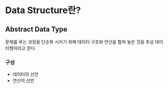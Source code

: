 # Data Structure란?
## Abstract Data Type
문제를 푸는 과정을 단순화 시키기 위해 데이터 구조와 연산을 합쳐 놓은 것을 추상 데이터형이라고 한다.

### 구성
- 데이터의 선언
- 연산의 선언




